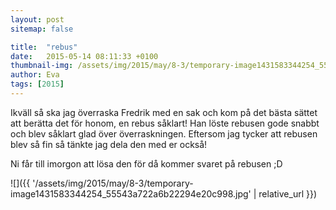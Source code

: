 ```yaml
---
layout: post
sitemap: false

title:  "rebus"
date:   2015-05-14 08:11:33 +0100
thumbnail-img: /assets/img/2015/may/8-3/temporary-image1431583344254_55543a722a6b22294e20c998.jpg
author: Eva
tags: [2015]
---
```


Ikväll så ska jag överraska Fredrik med en sak och kom på det bästa sättet att berätta det för honom, en rebus såklart! Han löste rebusen gode snabbt och blev såklart glad över överraskningen. Eftersom jag tycker att rebusen blev så fin så tänkte jag dela den med er också! 

Ni får till imorgon att lösa den för då kommer svaret på rebusen ;D

![]({{ '/assets/img/2015/may/8-3/temporary-image1431583344254_55543a722a6b22294e20c998.jpg'  | relative_url }})

